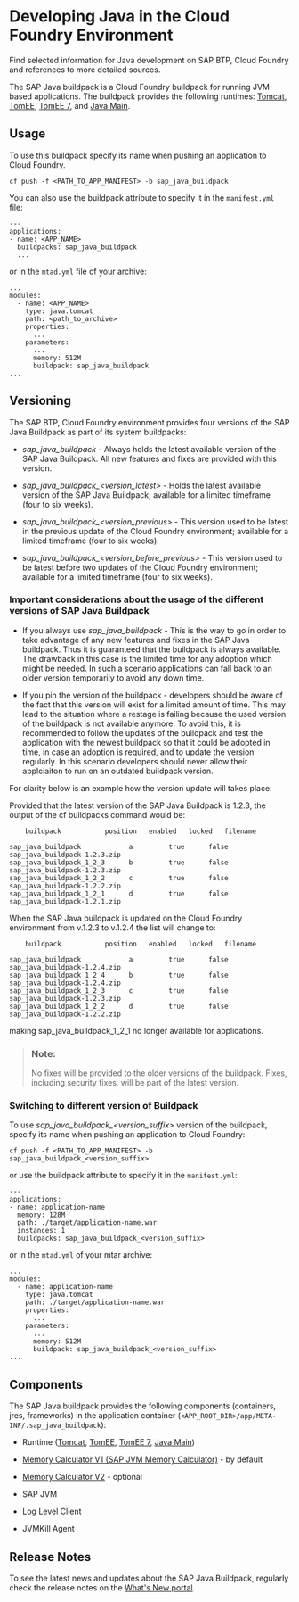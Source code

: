 <!-- loioa3f90069d6cd41da82f34a6123d82ce6 -->

# Developing Java in the Cloud Foundry Environment

Find selected information for Java development on SAP BTP, Cloud Foundry and references to more detailed sources.

The SAP Java buildpack is a Cloud Foundry buildpack for running JVM-based applications. The buildpack provides the following runtimes: [Tomcat](application-containers-83d2416.md#loioddfc10180fe844049cc71f6989942dc2), [TomEE](application-containers-83d2416.md#loioa9590c2f5ebc4d1586d9f0f53a60cfdc), [TomEE 7](application-containers-83d2416.md#loio79c039ab43b946a7b50c5d0326a3b40b), and [Java Main](application-containers-83d2416.md#loio8a1786acd70445768b35e50f3038a2a9).



<a name="loioa3f90069d6cd41da82f34a6123d82ce6__section_xxx_4w3_t2b"/>

## Usage

To use this buildpack specify its name when pushing an application to Cloud Foundry.

```
cf push -f <PATH_TO_APP_MANIFEST> -b sap_java_buildpack
```

You can also use the buildpack attribute to specify it in the `manifest.yml` file:

```
---
applications:
- name: <APP_NAME>
  buildpacks: sap_java_buildpack
  ...
```

or in the `mtad.yml` file of your archive:

```
...
modules:
  - name: <APP_NAME>
    type: java.tomcat
    path: <path_to_archive>
    properties:
      ...
    parameters:
      ...
      memory: 512M
      buildpack: sap_java_buildpack
...
```



<a name="loioa3f90069d6cd41da82f34a6123d82ce6__section_czc_1hd_kgb"/>

## Versioning

The SAP BTP, Cloud Foundry environment provides four versions of the SAP Java Buildpack as part of its system buildpacks:

-   *sap\_java\_buildpack* - Always holds the latest available version of the SAP Java Buildpack. All new features and fixes are provided with this version.

-   *sap\_java\_buildpack\_<version\_latest\>* - Holds the latest available version of the SAP Java Buildpack; available for a limited timeframe \(four to six weeks\).

-   *sap\_java\_buildpack\_<version\_previous\>* - This version used to be latest in the previous update of the Cloud Foundry environment; available for a limited timeframe \(four to six weeks\).

-   *sap\_java\_buildpack\_<version\_before\_previous\>* - This version used to be latest before two updates of the Cloud Foundry environment; available for a limited timeframe \(four to six weeks\).




### Important considerations about the usage of the different versions of SAP Java Buildpack

-   If you always use *sap\_java\_buildpack* - This is the way to go in order to take advantage of any new features and fixes in the SAP Java buildpack. Thus it is guaranteed that the buildpack is always available. The drawback in this case is the limited time for any adoption which might be needed. In such a scenario applications can fall back to an older version temporarily to avoid any down time.

-   If you pin the version of the buildpack - developers should be aware of the fact that this version will exist for a limited amount of time. This may lead to the situation where a restage is failing because the used version of the buildpack is not available anymore. To avoid this, it is recommended to follow the updates of the buildpack and test the application with the newest buildpack so that it could be adopted in time, in case an adoption is required, and to update the version regularly. In this scenario developers should never allow their applciaiton to run on an outdated buildpack version.


For clarity below is an example how the version update will takes place:

Provided that the latest version of the SAP Java Buildpack is 1.2.3, the output of the cf buildpacks command would be:

```
	buildpack           position   enabled   locked   filename

sap_java_buildpack            a         true      false    sap_java_buildpack-1.2.3.zip
sap_java_buildpack_1_2_3      b         true      false    sap_java_buildpack-1.2.3.zip
sap_java_buildpack_1_2_2      c         true      false    sap_java_buildpack-1.2.2.zip
sap_java_buildpack_1_2_1      d         true      false    sap_java_buildpack-1.2.1.zip
```

When the SAP Java buildpack is updated on the Cloud Foundry environment from v.1.2.3 to v.1.2.4 the list will change to:

```
	buildpack           position   enabled   locked   filename

sap_java_buildpack            a         true      false    sap_java_buildpack-1.2.4.zip
sap_java_buildpack_1_2_4      b         true      false    sap_java_buildpack-1.2.4.zip
sap_java_buildpack_1_2_3      c         true      false    sap_java_buildpack-1.2.3.zip
sap_java_buildpack_1_2_2      d         true      false    sap_java_buildpack-1.2.2.zip
```

making sap\_java\_buildpack\_1\_2\_1 no longer available for applications.

> ### Note:  
> No fixes will be provided to the older versions of the buildpack. Fixes, including security fixes, will be part of the latest version.



### Switching to different version of Buildpack

To use *sap\_java\_buildpack\_<version\_suffix\>* version of the buildpack, specify its name when pushing an application to Cloud Foundry:

 `cf push -f <PATH_TO_APP_MANIFEST> -b sap_java_buildpack_<version_suffix>` 

or use the buildpack attribute to specify it in the `manifest.yml`:

```
---
applications:
- name: application-name
  memory: 128M
  path: ./target/application-name.war
  instances: 1
  buildpacks: sap_java_buildpack_<version_suffix>
```

or in the `mtad.yml` of your mtar archive:

```
...
modules:
  - name: application-name
    type: java.tomcat
    path: ./target/application-name.war
    properties:
      ...
    parameters:
      ...
      memory: 512M
      buildpack: sap_java_buildpack_<version_suffix>
...
```



<a name="loioa3f90069d6cd41da82f34a6123d82ce6__section_yxx_4w3_t2b"/>

## Components

The SAP Java buildpack provides the following components \(containers, jres, frameworks\) in the application container \(`<APP_ROOT_DIR>/app/META-INF/.sap_java_buildpack`\):

-   Runtime \([Tomcat](application-containers-83d2416.md#loioddfc10180fe844049cc71f6989942dc2), [TomEE](application-containers-83d2416.md#loioa9590c2f5ebc4d1586d9f0f53a60cfdc), [TomEE 7](application-containers-83d2416.md#loio79c039ab43b946a7b50c5d0326a3b40b), [Java Main](application-containers-83d2416.md#loio8a1786acd70445768b35e50f3038a2a9)\)

-   [Memory Calculator V1 \(SAP JVM Memory Calculator\)](memory-calculator-505a71a.md#loioc1059e056aad406297addcd177a4fb7c) - by default

-   [Memory Calculator V2](memory-calculator-505a71a.md#loio8eef9590a1d24e87af239d7c7e15fffe) - optional

-   SAP JVM

-   Log Level Client

-   JVMKill Agent




<a name="loioa3f90069d6cd41da82f34a6123d82ce6__section_wg4_djf_krb"/>

## Release Notes

To see the latest news and updates about the SAP Java Buildpack, regularly check the release notes on the [What's New portal](https://help.sap.com/doc/43b304f99a8145809c78f292bfc0bc58/Cloud/en-US/98bf747111574187a7c76f8ced51cfeb.html?sel1=SAP%20Java%20Buildpack&from=2021-01-01&to=2021-12-31).


